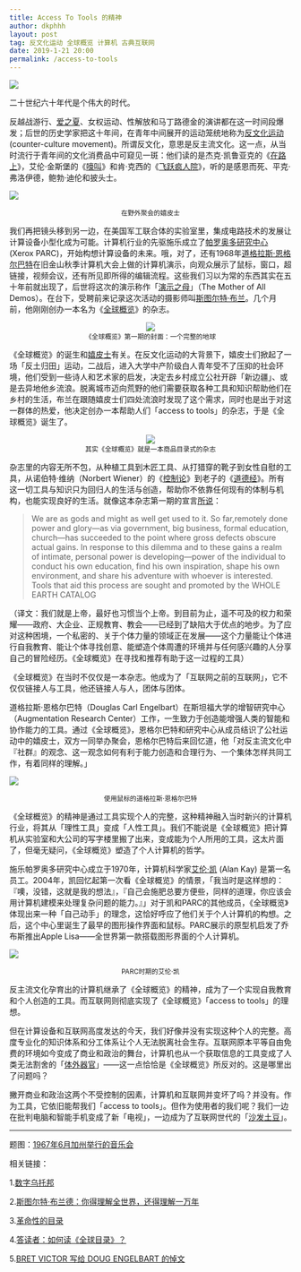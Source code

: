 ```yaml
---
title: Access To Tools 的精神
author: dkphhh
layout: post
tag: 反文化运动 全球概览 计算机 古典互联网
date: 2019-1-21 20:00
permalink: /access-to-tools
---
```


![](https://upload.wikimedia.org/wikipedia/commons/thumb/d/df/KFRC_Fantasy_Fair_Dryden_Balin_Kantner.png/1024px-KFRC_Fantasy_Fair_Dryden_Balin_Kantner.png)



二十世纪六十年代是个伟大的时代。



反越战游行、[爱之夏](https://zh.wikipedia.org/zh/%E6%84%9B%E4%B9%8B%E5%A4%8F)、女权运动、性解放和马丁路德金的演讲都在这一时间段爆发；后世的历史学家把这十年间，在青年中间展开的运动笼统地称为[反文化运动](https://zh.wikipedia.org/wiki/1960%E5%B9%B4%E4%BB%A3%E5%8F%8D%E6%96%87%E5%8C%96%E8%BF%90%E5%8A%A8)(counter-culture movement)。所谓反文化，意思是反主流文化。这一点，从当时流行于青年间的文化消费品中可窥见一斑：他们读的是杰克·凯鲁亚克的《[在路上](https://book.douban.com/subject/1917972/)》，艾伦·金斯堡的《[嚎叫](https://book.douban.com/subject/1000579/)》和肯·克西的《[飞跃疯人院](https://book.douban.com/subject/3263006/)》，听的是感恩而死、平克·弗洛伊德，鲍勃·迪伦和披头士。

![](http://zdimg.lifeweek.com.cn/bg/20171116/1510815763545vhuzj.jpg)
<center><small>在野外聚会的嬉皮士</small></center>

我们再把镜头移到另一边，在美国军工联合体的实验室里，集成电路技术的发展让计算设备小型化成为可能。计算机行业的先驱施乐成立了[帕罗奥多研究中心](https://zh.wikipedia.org/wiki/%E5%B8%95%E7%BE%85%E5%A5%A7%E5%A4%9A%E7%A0%94%E7%A9%B6%E4%B8%AD%E5%BF%83) (Xerox PARC)，开始构想计算设备的未来。哦，对了，还有1968年[道格拉斯·恩格尔巴特](http://www.qdaily.com/articles/15442.html)在旧金山秋季计算机大会上做的计算机演示，向观众展示了鼠标，窗口，超链接，视频会议，还有所见即所得的编辑流程。这些我们习以为常的东西其实在五十年前就出现了，后世将这次的演示称作「[演示之母](https://zh.wikipedia.org/wiki/%E6%89%80%E6%9C%89%E6%BC%94%E7%A4%BA%E4%B9%8B%E6%AF%8D)」（The Mother of All Demos）。在台下，受聘前来记录这次活动的摄影师叫[斯图尔特·布兰](http://www.qdaily.com/articles/15434.html)。几个月前，他刚刚创办一本名为《[全球概览](https://en.wikipedia.org/wiki/Whole_Earth_Catalog)》的杂志。

<center><img src="https://uncommonknowledgeoxford.files.wordpress.com/2016/07/wholeearth-cover-1968firstissue.jpg"/></center>
<center><small>《全球概览》第一期的封面：一个完整的地球</small></center>

《全球概览》的诞生和[嬉皮士](https://zh.wikipedia.org/wiki/%E5%AC%89%E7%9A%AE%E5%A3%AB)有关。在反文化运动的大背景下，嬉皮士们掀起了一场「反土归田」运动，二战后，进入大学中产阶级白人青年受不了压抑的社会环境，他们受到一些诗人和艺术家的启发，决定去乡村成立公社开辟「新边疆」、或是去异地他乡流浪。脱离城市迈向荒野的他们需要获取各种工具和知识帮助他们在乡村的生活，布兰在跟随嬉皮士们四处流浪时发现了这个需求，同时也是出于对这一群体的热爱，他决定创办一本帮助人们「access to tools」的杂志，于是《全球概览》诞生了。

<center><img src="https://doorofperception.com/wp-content/uploads/doorofperception.com-whole_earth_catalog-4.jpg"/></center>

<center><small>其实《全球概览》就是一本商品目录式的杂志</small></center>

杂志里的内容无所不包，从种植工具到木匠工具、从打猎穿的靴子到女性自慰的工具，从诺伯特·维纳（Norbert Wiener）的《[控制论](https://zh.wikipedia.org/zh-hans/%E6%8E%A7%E5%88%B6%E8%AE%BA)》到老子的《[道德经](https://zh.wikipedia.org/zh/%E8%80%81%E5%AD%90_(%E6%9B%B8))》。所有这一切工具与知识只为回归人的生活与创造，帮助你不依靠任何现有的体制与机构，也能实现良好的生活。就像这本杂志第一期的宣言[所说](http://leeworden.net/pubs/whole-earth-catalog-talk.pdf)：



> We are as gods and might as well get used to it.  So far,remotely done power and glory—as via government, big business, formal education, church—has succeeded to the point where gross defects obscure actual gains.  In response to this dilemma and to these gains a realm of intimate, personal power is developing—power of the individual to conduct his own education, find his own inspiration, shape his own environment, and share his adventure with whoever is interested.  Tools that aid this process are sought and promoted by the WHOLE EARTH CATALOG



（译文：我们就是上帝，最好也习惯当个上帝。到目前为止，遥不可及的权力和荣耀——政府、大企业、正规教育、教会——已经到了缺陷大于优点的地步。为了应对这种困境，一个私密的、关于个体力量的领域正在发展——这个力量能让个体进行自我教育、能让个体寻找创意、能塑造个体周遭的环境并与任何感兴趣的人分享自己的冒险经历。《全球概览》在寻找和推荐有助于这一过程的工具）



《全球概览》在当时不仅仅是一本杂志。他成为了「互联网之前的互联网」，它不仅仅链接人与工具，他还链接人与人，团体与团体。



道格拉斯·恩格尔巴特（Douglas Carl Engelbart）在斯坦福大学的增智研究中心（Augmentation Research Center）工作，一生致力于创造能增强人类的智能和协作能力的工具。通过《全球概览》，恩格尔巴特和研究中心从成员结识了公社运动中的嬉皮士，双方一同举办聚会，恩格尔巴特后来回忆道，他「对反主流文化中『社群』的观念、这一观念如何有利于能力创造和合理行为、一个集体怎样共同工作，有着同样的理解。」

![](https://media.lelombrik.net/t/1b2b47b6ee9a60e0f75b1bc8bd411e7a/f/1b2b47b6ee9a60e0f75b1bc8bd411e7a.jpg)
<center><small>使用鼠标的道格拉斯·恩格尔巴特</small></center>

《全球概览》的精神是通过工具实现个人的完整，这种精神融入当时新兴的计算机行业，将其从「理性工具」变成「人性工具」。我们不能说是《全球概览》把计算机从实验室和大公司的写字楼里搬了出来，变成能为个人所用的工具，这太片面了，但毫无疑问，《全球概览》塑造了个人计算机的哲学。



施乐帕罗奥多研究中心成立于1970年，计算机科学家[艾伦·凯](https://zh.wikipedia.org/wiki/%E8%89%BE%E4%BC%A6%C2%B7%E5%87%AF) (Alan Kay) 是第一名员工。2004年，凯回忆起第一次看《全球概览》的情景，「我当时是这样想的：『噢，没错，这就是我的想法』，『自己会施肥总要方便些，同样的道理，你应该会用计算机建模来处理复杂问题的能力。』」对于凯和PARC的其他成员，《全球概览》体现出来一种「自己动手」的理念，这恰好呼应了他们关于个人计算机的构想。之后，这个中心里诞生了最早的图形操作界面和鼠标。PARC展示的原型机启发了乔布斯推出Apple Lisa——全世界第一款搭载图形界面的个人计算机。

![](https://i.redd.it/hqu4p0dz5u911.jpg)
<center><small>PARC时期的艾伦·凯</small></center>

反主流文化孕育出的计算机继承了《全球概览》的精神，成为了一个实现自我教育和个人创造的工具。而互联网则彻底实现了《全球概览》「access to tools」的理想。



但在计算设备和互联网高度发达的今天，我们好像并没有实现这种个人的完整。高度专业化的知识体系和分工体系让个人无法脱离社会生存。互联网原本平等自由免费的环境如今变成了商业和政治的舞台，计算机也从一个获取信息的工具变成了人类无法割舍的「[体外器官](http://tech.sina.com.cn/t/2011-10-10/16266157533.shtml)」——这一点恰恰是《全球概览》所反对的。这是哪里出了问题吗？



撇开商业和政治这两个不受控制的因素，计算机和互联网并变坏了吗？并没有。作为工具，它依旧能帮我们「access to tools」。但作为使用者的我们呢？我们一边在批判电脑和智能手机变成了新「电视」，一边成为了互联网世代的「[沙发土豆](https://baike.baidu.com/item/%E6%B2%99%E5%8F%91%E5%9C%9F%E8%B1%86)」。



---

题图：[1967年6月加州举行的音乐会](https://zh.wikipedia.org/zh-hans/%E6%84%9B%E4%B9%8B%E5%A4%8F)

相关链接：

1.[数字乌托邦](https://book.douban.com/subject/21632268/) 

2.[斯图尔特·布兰德：你得理解全世界，还得理解一万年](http://www.qdaily.com/articles/15434.html) 

3.[革命性的目录](https://blog.yitianshijie.net/2016/12/19/a-revolutionary-catalog/) 

4.[答读者：如何读《全球目录》？](https://blog.yitianshijie.net/2017/08/12/q-and-a-how-to-read-whole-earth-catalog/)

5.[BRET VICTOR 写给 DOUG ENGELBART 的悼文](./Doug-Engelbart)
